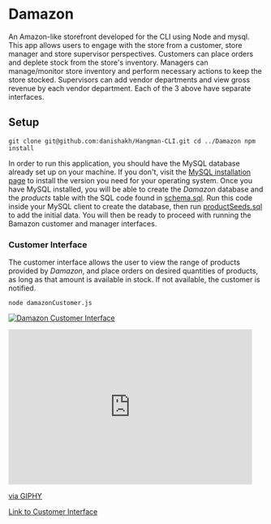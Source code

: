 # Damazon

An Amazon-like storefront developed for the CLI using Node and mysql. This app allows users to engage with the store from a customer, store manager and store supervisor perspectives. Customers can place orders and deplete stock from the store's inventory. Managers can manage/monitor store inventory and perform necessary actions to keep the store stocked. Supervisors can add vendor departments and view gross revenue by each vendor department. Each of the 3 above have separate interfaces.


## Setup

`git clone git@github.com:danishakh/Hangman-CLI.git
 cd ../Damazon
 npm install`

In order to run this application, you should have the MySQL database already set up on your machine. If you don't, visit the [MySQL installation page](https://dev.mysql.com/doc/refman/5.6/en/installing.html) to install the version you need for your operating system. Once you have MySQL installed, you will be able to create the *Damazon* database and the *products* table with the SQL code found in [schema.sql](/sql/schema.sql). Run this code inside your MySQL client to create the database, then run [productSeeds.sql](/sql/productSeeds.sql) to add the initial data. You will then be ready to proceed with running the Bamazon customer and manager interfaces.



### Customer Interface

The customer interface allows the user to view the range of products provided by *Damazon*, and place orders on desired quantities of products, as long as that amount is available in stock. If not available, the customer is notified.

`node damazonCustomer.js`

<a href="https://media.giphy.com/media/xThtakvG9oZKE2Ii40/giphy.gif"><img src="https://media.giphy.com/media/xThtakvG9oZKE2Ii40/giphy.gif" title="Damazon Customer Interface"></a>

<iframe src="https://giphy.com/embed/xThtakvG9oZKE2Ii40" width="480" height="306" frameBorder="0" class="giphy-embed" allowFullScreen></iframe><p><a href="https://giphy.com/gifs/terminal-node-mysql-xThtakvG9oZKE2Ii40">via GIPHY</a></p>

[Link to Customer Interface](https://giphy.com/gifs/terminal-node-mysql-xThtakvG9oZKE2Ii40/fullscreen)